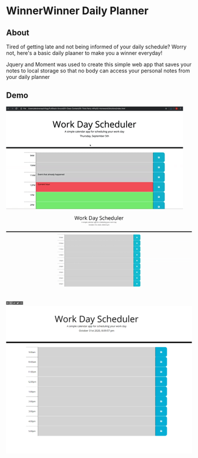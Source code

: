 # WinnerWinner Daily Planner

## About

Tired of getting late and not being informed of your daily schedule? Worry not, here's a basic daily plaaner to make you a winner everyday!

Jquery and Moment was used to create this simple web app that saves your notes to local storage so that no body can access your personal notes from your daily planner




## Demo


![WinnerWinner Daily Planner demo](./Assets/05-third-party-apis-homework-demo.gif)
    <a href="./Assets/WinnerWinner Daily Planner.png"></a>
    <img src="./Assets/WinnerWinner Daily Planner.gif">
    <img src="./Assets/WinnerWinner Daily Planner.png">